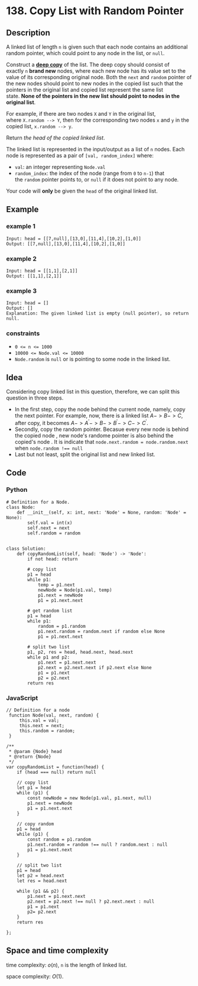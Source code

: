 # 138. Copy List with Random Pointer

## Description
A linked list of length `n` is given such that each node contains an additional random pointer, which could point to any node in the list, or `null`.

Construct a **[deep copy](https://en.wikipedia.org/wiki/Object_copying#Deep_copy)** of the list. The deep copy should consist of exactly `n` **brand new** nodes, where each new node has its value set to the value of its corresponding original node. Both the `next` and `random` pointer of the new nodes should point to new nodes in the copied list such that the pointers in the original list and copied list represent the same list state. **None of the pointers in the new list should point to nodes in the original list**.

For example, if there are two nodes `X` and `Y` in the original list, where `X.random --> Y`, then for the corresponding two nodes `x` and `y` in the copied list, `x.random --> y`.

Return *the head of the copied linked list*.

The linked list is represented in the input/output as a list of `n` nodes. Each node is represented as a pair of `[val, random_index]` where:

- `val`: an integer representing `Node.val`
- `random_index`: the index of the node (range from `0` to `n-1`) that the `random` pointer points to, or `null` if it does not point to any node.

Your code will **only** be given the `head` of the original linked list.

## Example

### example 1
```
Input: head = [[7,null],[13,0],[11,4],[10,2],[1,0]]
Output: [[7,null],[13,0],[11,4],[10,2],[1,0]]
```

### example 2
```
Input: head = [[1,1],[2,1]]
Output: [[1,1],[2,1]]
```

### example 3
```
Input: head = []
Output: []
Explanation: The given linked list is empty (null pointer), so return null.
```

### constraints
- `0 <= n <= 1000`
- `10000 <= Node.val <= 10000`
- `Node.random` is `null` or is pointing to some node in the linked list.

## Idea
Considering copy linked list in this question, therefore, we can split this question in three steps. 
- In the first step, copy the node behind the current node, namely, copy the next pointer. For example, now, there is a linked list $A -> B -> C$, after copy, it becomes $A -> A^{'} -> B -> B^{'} -> C -> C^{'}$.
- Secondly, copy the random pointer. Becasue every new node is behind the copied node , new node's randome pointer is also behind the copied's node . It is indicate that `node.next.random = node.random.next` when `node.random !== null`
- Last but not least, split the original list and new linked list.

## Code
### Python
```
# Definition for a Node.
class Node:
    def __init__(self, x: int, next: 'Node' = None, random: 'Node' = None):
        self.val = int(x)
        self.next = next
        self.random = random


class Solution:
    def copyRandomList(self, head: 'Node') -> 'Node':
        if not head: return

        # copy list
        p1 = head
        while p1:
            temp = p1.next
            newNode = Node(p1.val, temp)
            p1.next = newNode
            p1 = p1.next.next

        # get random list
        p1 = head
        while p1:
            random = p1.random
            p1.next.random = random.next if random else None
            p1 = p1.next.next
        
        # split two list
        p1, p2, res = head, head.next, head.next
        while p1 and p2:
            p1.next = p1.next.next
            p2.next = p2.next.next if p2.next else None
            p1 = p1.next
            p2 = p2.next
        return res
```

### JavaScript
```
// Definition for a node
 function Node(val, next, random) {
     this.val = val;
     this.next = next;
     this.random = random;
 }
 
/**
 * @param {Node} head
 * @return {Node}
 */
var copyRandomList = function(head) {
    if (head === null) return null

    // copy list
    let p1 = head
    while (p1) {
        const newNode = new Node(p1.val, p1.next, null)
        p1.next = newNode
        p1 = p1.next.next
    }

    // copy random
    p1 = head
    while (p1) {
        const random = p1.random
        p1.next.random = random !== null ? random.next : null
        p1 = p1.next.next
    }

    // split two list
    p1 = head
    let p2 = head.next
    let res = head.next

    while (p1 && p2) {
        p1.next = p1.next.next
        p2.next = p2.next !== null ? p2.next.next : null
        p1 = p1.next
        p2= p2.next
    }
    return res

};
```

## Space and time complexity
time complexity: $o(n)$, `n` is the length of linked list.

space complexity: $O(1)$.